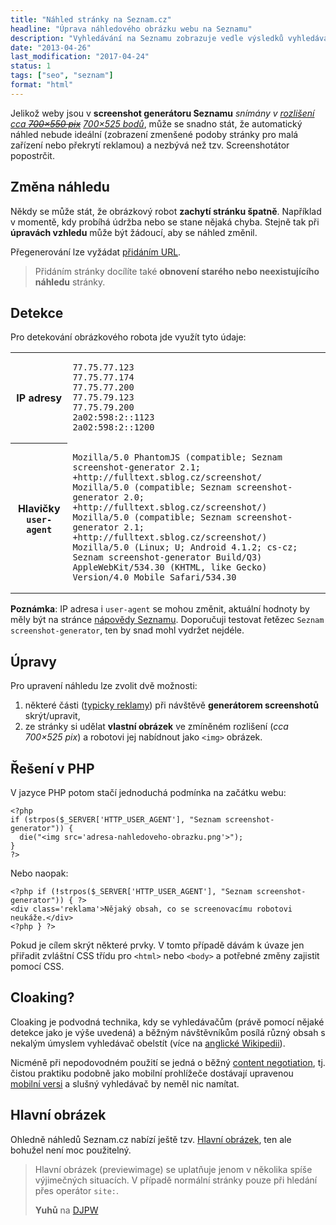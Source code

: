 ```yaml
---
title: "Náhled stránky na Seznam.cz"
headline: "Úprava náhledového obrázku webu na Seznamu"
description: "Vyhledávání na Seznamu zobrazuje vedle výsledků vyhledávání obrázkový náhled webu. Jak zobrazení náhledu stránky ve vyhledávači ovlivnit?"
date: "2013-04-26"
last_modification: "2017-04-24"
status: 1
tags: ["seo", "seznam"]
format: "html"
---
```


<p>Jelikož weby jsou v <b>screenshot generátoru Seznamu</b> <i>snímány v <a href='http://fulltext.sblog.cz/2009/02/04/novy-screenshot-generator/'>rozlišení cca <del>700×550 pix</del></a></i> <i><a href="https://twitter.com/liborsmekal/status/362669997421629442">700×525 bodů</a></i>, může se snadno stát, že automatický náhled nebude ideální (zobrazení zmenšené podoby stránky pro malá zařízení nebo překrytí reklamou) a nezbývá než tzv. Screenshotátor popostrčit.</p>


<!--
<div class="soft">
  <h2 id="novy">Nové náhledy na Seznamu</h2>
  <p>Zatím pokusně na <a href="http://seznam.sk">seznam.sk</a> funguje nový styl hledání s většími náhledy. Ty pořizuje nový <i>screen-shot generátor</i> v rozlišení 1600×1200 pixelů (podle měření v Google Analytics).</p>
  <p><b>User-agent</b>: Mozilla/5.0 (compatible; Seznam screenshot-generator 2.1; +http://fulltext.sblog.cz/screenshot/)</p>
    <p>Kromě toho ještě existuje <b>mobilní</b> varianta: Mozilla/5.0 (Linux; U; Android 4.1.2; cs-cz; Seznam screenshot-generator Build/Q3) AppleWebKit/534.30 (KHTML, like Gecko) Version/4.0 Mobile Safari/534.30</p>
</div>
-->








<h2 id="zmena">Změna náhledu</h2>

<p>Někdy se může stát, že obrázkový robot <b>zachytí stránku špatně</b>. Například v momentě, kdy probíhá údržba nebo se stane nějaká chyba. Stejně tak při <b>úpravách vzhledu</b> může být žádoucí, aby se náhled změnil.</p>

<p>Přegenerování lze vyžádat <a href="/pridat-url">přidáním URL</a>.</p>

<blockquote>
  <p>Přidáním stránky docílíte také <b>obnovení starého nebo neexistujícího náhledu</b> stránky.</p>
</blockquote>






<h2 id=detekce>Detekce</h2>

<p>Pro detekování obrázkového robota jde využít tyto údaje:</p>

<table>
<tr><th>IP adresy
  <td>
    <pre><code>77.75.77.123
77.75.77.174
77.75.77.200
77.75.79.123
77.75.79.200
2a02:598:2::1123
2a02:598:2::1200</code></pre>
<tr><th>Hlavičky <code>user-agent</code><td>
  <pre><code>Mozilla/5.0 PhantomJS (compatible; Seznam screenshot-generator 2.1; +http://fulltext.sblog.cz/screenshot/
Mozilla/5.0 (compatible; Seznam screenshot-generator 2.0; +http://fulltext.sblog.cz/screenshot/)
Mozilla/5.0 (compatible; Seznam screenshot-generator 2.1; +http://fulltext.sblog.cz/screenshot/)
Mozilla/5.0 (Linux; U; Android 4.1.2; cs-cz; Seznam screenshot-generator Build/Q3) AppleWebKit/534.30 (KHTML, like Gecko) Version/4.0 Mobile Safari/534.30</code></pre>
</table>
<p><b>Poznámka</b>: IP adresa i <code>user-agent</code> se mohou změnit, aktuální hodnoty by měly být na stránce <a href='http://napoveda.seznam.cz/cz/fulltext-hledani-v-internetu/komunikace-s-vyhledavacim-robotem/seznambot/'>nápovědy Seznamu</a>. Doporučuji testovat řetězec <code>Seznam screenshot-generator</code>, ten by snad mohl vydržet nejdéle.

<h2 id=upravy>Úpravy</h2>
<p>Pro upravení náhledu lze zvolit dvě možnosti:
<ol>
  <li>některé části (<a href="https://twitter.com/liborsmekal/status/362667289763512320">typicky reklamy</a>) při návštěvě <b>generátorem screenshotů</b> skrýt/upravit,
    <li>ze stránky si udělat <b>vlastní obrázek</b> ve zmíněném rozlišení (<i>cca 700×525 pix</i>) a robotovi jej nabídnout jako <code>&lt;img></code> obrázek.
</ol>

<h2 id=reseni>Řešení v PHP</h2>
<p>V jazyce PHP potom stačí jednoduchá podmínka na začátku webu:
<pre><code>&lt;?php 
if (strpos($_SERVER['HTTP_USER_AGENT'], "Seznam screenshot-generator")) {
  die("&lt;img src='adresa-nahledoveho-obrazku.png'>");
}
?></code></pre>
<p>Nebo naopak:
<pre><code>&lt;?php if (<b>!</b>strpos($_SERVER['HTTP_USER_AGENT'], "Seznam screenshot-generator")) { ?>
&lt;div class='reklama'>Nějaký obsah, co se screenovacímu robotovi neukáže.&lt;/div>
&lt;?php } ?></code></pre>
<p>Pokud je cílem skrýt některé prvky. V tomto případě dávám k úvaze jen přiřadit zvláštní CSS třídu pro <code>&lt;html></code> nebo <code>&lt;body></code> a potřebné změny zajistit pomocí CSS.
  
<h2 id="cloaking">Cloaking?</h2>
<p>Cloaking je podvodná technika, kdy se vyhledávačům (právě pomocí nějaké detekce jako je výše uvedená) a běžným návštěvníkům posílá různý obsah s nekalým úmyslem vyhledávač obelstít (více na <a href="http://en.wikipedia.org/wiki/Cloaking">anglické Wikipedii</a>).</p>
<p>Nicméně při nepodovodném použití se jedná o běžný <a href="https://en.wikipedia.org/wiki/Content_negotiation">content negotiation</a>, tj. čistou praktiku podobně jako mobilní prohlížeče dostávají upravenou <a href="/mobilni-web">mobilní versi</a> a slušný vyhledávač by neměl nic namítat.</p>
  
<h2 id="hlavni-obrazek">Hlavní obrázek</h2>
  <p>Ohledně náhledů Seznam.cz nabízí ještě tzv. <a href="http://napoveda.seznam.cz/cz/fulltext-hledani-v-internetu/komunikace-s-generatorem-nahledu/pravidla-pro-hlavni-obrazek/">Hlavní obrázek</a>, ten ale bohužel není moc použitelný.</p>
  <blockquote>
    <p>Hlavní obrázek (previewimage) se uplatňuje jenom v několika spíše výjimečných situacích. V případě normální stránky pouze při hledání přes operátor <code>site:</code>.</p>
    <p class="autor"><b>Yuhů</b> na <a href="http://diskuse.jakpsatweb.cz/?action=vthread&amp;forum=13&amp;topic=148171#10">DJPW</a></p>
  </blockquote>
  
  
  